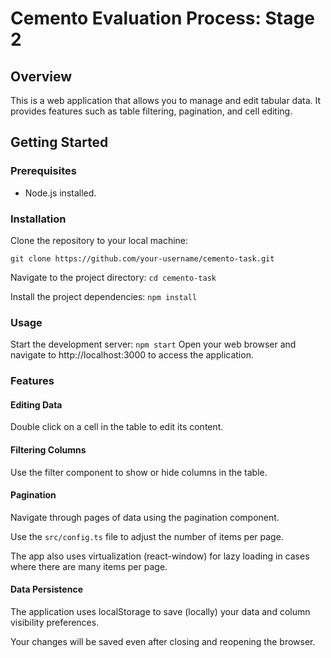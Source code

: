 # Cemento Evaluation Process: Stage 2

## Overview

This is a web application that allows you to manage and edit tabular data. It provides features such as table filtering, pagination, and cell editing.

## Getting Started

### Prerequisites

- Node.js installed.

### Installation

Clone the repository to your local machine:

`git clone https://github.com/your-username/cemento-task.git`

Navigate to the project directory:
`cd cemento-task`

Install the project dependencies:
`npm install`

### Usage

Start the development server:
`npm start`
Open your web browser and navigate to http://localhost:3000 to access the application.

### Features

#### Editing Data

Double click on a cell in the table to edit its content.

#### Filtering Columns

Use the filter component to show or hide columns in the table.

#### Pagination

Navigate through pages of data using the pagination component.

Use the `src/config.ts` file to adjust the number of items per page.

The app also uses virtualization (react-window) for lazy loading in cases where there are many items per page.

#### Data Persistence

The application uses localStorage to save (locally) your data and column visibility preferences.

Your changes will be saved even after closing and reopening the browser.
